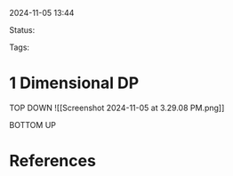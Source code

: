 2024-11-05 13:44

Status:

Tags:

# 1 Dimensional DP
TOP DOWN
![[Screenshot 2024-11-05 at 3.29.08 PM.png]]

BOTTOM UP



# References


